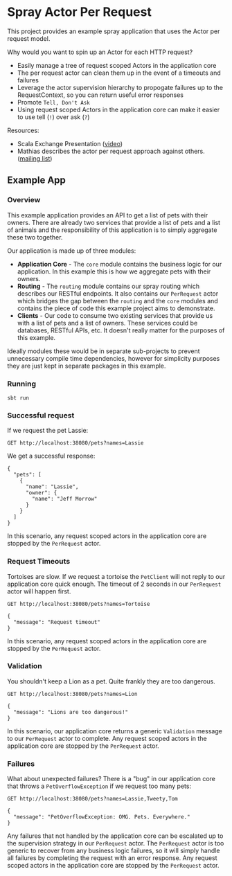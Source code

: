 # Spray Actor Per Request

This project provides an example spray application that uses the Actor per request model.

Why would you want to spin up an Actor for each HTTP request?

 * Easily manage a tree of request scoped Actors in the application core
  * The per request actor can clean them up in the event of a timeouts and failures
  * Leverage the actor supervision hierarchy to propogate failures up to the RequestContext, so you can return useful error responses
 * Promote `Tell, Don't Ask`
  * Using request scoped Actors in the application core can make it easier to use tell (`!`) over ask (`?`)

Resources:

 * Scala Exchange Presentation ([video](http://skillsmatter.com/podcast/scala/scala-does-the-catwalk))
 * Mathias describes the actor per request approach against others.
   ([mailing list](https://groups.google.com/forum/#!msg/spray-user/5x9kba7j1FI/r_aaDTPWHFkJ))

## Example App

### Overview

This example application provides an API to get a list of pets with their owners. There are already two services that
provide a list of pets and a list of animals and the responsibility of this application is to simply aggregate these two
together.

Our application is made up of three modules:

 * **Application Core** - The `core` module contains the business logic for our application. In this example this is
   how we aggregate pets with their owners.
 * **Routing** - The `routing` module contains our spray routing which describes our RESTful endpoints. It also contains
   our `PerRequest` actor which bridges the gap between the `routing` and the `core` modules and contains the piece of
   code this example project aims to demonstrate.
 * **Clients** - Our code to consume two existing services that provide us with a list of pets and a list of owners.
   These services could be databases, RESTful APIs, etc. It doesn't really matter for the purposes of this example.

Ideally modules these would be in separate sub-projects to prevent unnecessary compile time dependencies, however for simplicity
purposes they are just kept in separate packages in this example.

### Running

    sbt run

### Successful request

If we request the pet Lassie:

    GET http://localhost:38080/pets?names=Lassie

We get a successful response:

    {
      "pets": [
        {
          "name": "Lassie",
          "owner": {
            "name": "Jeff Morrow"
          }
        }
      ]
    }

In this scenario, any request scoped actors in the application core are stopped by the `PerRequest` actor.

### Request Timeouts

Tortoises are slow. If we request a tortoise the `PetClient` will not reply to our application core quick enough. The
timeout of 2 seconds in our `PerRequest` actor will happen first.

    GET http://localhost:38080/pets?names=Tortoise

    {
      "message": "Request timeout"
    }

In this scenario, any request scoped actors in the application core are stopped by the `PerRequest` actor.

### Validation

You shouldn't keep a Lion as a pet. Quite frankly they are too dangerous.

    GET http://localhost:38080/pets?names=Lion

    {
      "message": "Lions are too dangerous!"
    }

In this scenario, our application core returns a generic `Validation` message to our `PerRequest` actor to complete. Any
request scoped actors in the application core are stopped by the `PerRequest` actor.

### Failures

What about unexpected failures? There is a "bug" in our application core that throws a `PetOverflowException` if we
request too many pets:

    GET http://localhost:38080/pets?names=Lassie,Tweety,Tom

    {
      "message": "PetOverflowException: OMG. Pets. Everywhere."
    }

Any failures that not handled by the application core can be escalated up to the supervision strategy in our
`PerRequest` actor. The `PerRequest` actor is too generic to recover from any business logic failures, so it will
simply handle all failures by completing the request with an error response. Any request scoped actors in the
application core are stopped by the `PerRequest` actor.
